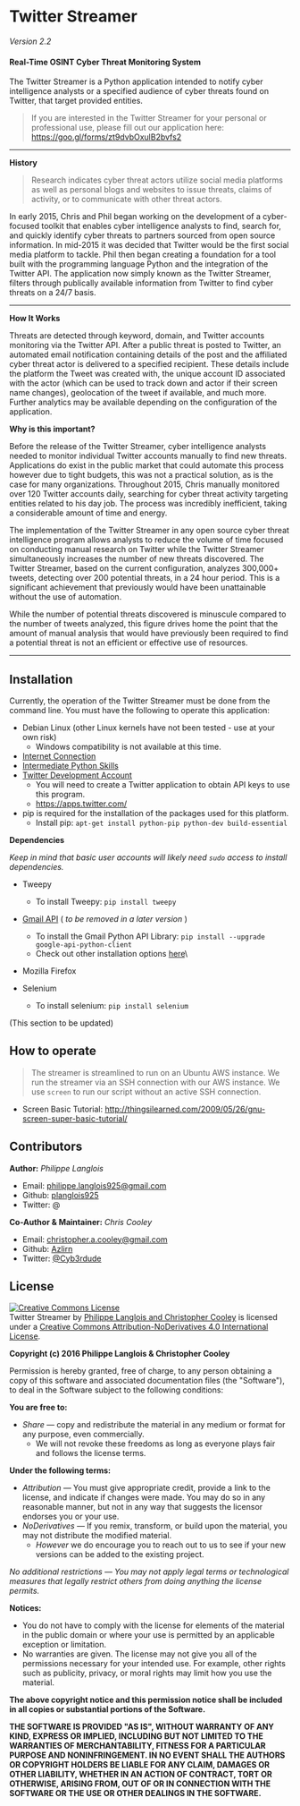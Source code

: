 Twitter Streamer
================
_Version 2.2_



#### Real-Time OSINT Cyber Threat Monitoring System
The Twitter Streamer is a Python application intended to notify cyber intelligence analysts or a specified audience of cyber threats found on Twitter, that target provided entities.

>If you are interested in the Twitter Streamer for your personal or professional use, please fill out our application here: https://goo.gl/forms/zt9dvbOxulB2bvfs2

---

**History**

>Research indicates cyber threat actors utilize social media platforms as well as personal blogs and websites to issue threats, claims of activity, or to communicate with other threat actors. 

In early 2015, Chris and Phil began working on the development of a cyber-focused toolkit that enables cyber intelligence analysts to find, search for, and quickly identify cyber threats to partners sourced from open source information. In mid-2015 it was decided that Twitter would be the first social media platform to tackle. Phil then began creating a foundation for a tool built with the programming language Python and the integration of the Twitter API. The application now simply known as the Twitter Streamer, filters through publically available information from Twitter to find cyber threats on a 24/7 basis. 

---

**How It Works**

Threats are detected through keyword, domain, and Twitter accounts monitoring via the Twitter API. After a public threat is posted to Twitter, an automated email notification containing details of the post and the affiliated cyber threat actor is delivered to a specified recipient. These details include the platform the Tweet was created with, the unique account ID associated with the actor (which can be used to track down and actor if their screen name changes), geolocation of the tweet if available, and much more. Further analytics may be available depending on the configuration of the application.


**Why is this important?**

Before the release of the Twitter Streamer, cyber intelligence analysts needed to monitor individual Twitter accounts manually to find new threats. Applications do exist in the public market that could automate this process however due to tight budgets, this was not a practical solution, as is the case for many organizations. 
Throughout 2015, Chris manually monitored over 120 Twitter accounts daily, searching for cyber threat activity targeting entities related to his day job. The process was incredibly inefficient, taking a considerable amount of time and energy. 
 
The implementation of the Twitter Streamer in any open source cyber threat intelligence program allows analysts to reduce the volume of time focused on conducting manual research on Twitter while the Twitter Streamer simultaneously increases the number of new threats discovered. The Twitter Streamer, based on the current configuration, analyzes 300,000+ tweets, detecting over 200 potential threats, in a 24 hour period. This is a significant achievement that previously would have been unattainable without the use of automation.
 
While the number of potential threats discovered is minuscule compared to the number of tweets analyzed, this figure drives home the point that the amount of manual analysis that would have previously been required to find a potential threat is not an efficient or effective use of resources.
    
---

## Installation
Currently, the operation of the Twitter Streamer must be done from the command line.
You must have the following to operate this application:

* Debian Linux (other Linux kernels have not been tested - use at your own risk)
     * Windows compatibility is not available at this time. 
* [Internet Connection](http://www.speedtest.net/)
* [Intermediate Python Skills](https://www.codecademy.com/learn/python)
* [Twitter Development Account](https://dev.twitter.com/)
	* You will need to create a Twitter application to obtain API keys to use this program. 
	* https://apps.twitter.com/
* pip is required for the installation of the packages used for this platform. 
    * Install pip: `apt-get install python-pip python-dev build-essential`

**Dependencies**

_Keep in mind that basic user accounts will likely need `sudo` access to install dependencies._

* Tweepy
    * To install Tweepy:
    `pip install tweepy`
* [Gmail API](https://developers.google.com/gmail/api/quickstart/python) ( _to be removed in a later version_ )
     * To install the Gmail Python API Library:
     `pip install --upgrade google-api-python-client`
     * Check out other installation options [here](https://developers.google.com/api-client-library/python/start/installation)\
* Mozilla Firefox

* Selenium
    * To install selenium:
    `pip install selenium`


(This section to be updated)

## How to operate

>The streamer is streamlined to run on an Ubuntu AWS instance. We run the streamer via an SSH connection with our AWS instance.  We use `screen` to run our script without an active SSH connection. 

* Screen Basic Tutorial: http://thingsilearned.com/2009/05/26/gnu-screen-super-basic-tutorial/

## Contributors

**Author:** _Philippe Langlois_

* Email: philippe.langlois925@gmail.com
* Github: [planglois925](https://github.com/planglois925)
* Twitter: @

**Co-Author & Maintainer:** _Chris Cooley_

* Email: christopher.a.cooley@gmail.com
* Github: [Azlirn](https://github.com/Azlirn)
* Twitter: [@Cyb3rdude](https://twitter.com/cyb3rdude)

## License
<a rel="license" href="http://creativecommons.org/licenses/by-nd/4.0/"><img alt="Creative Commons License" style="border-width:0" src="https://i.creativecommons.org/l/by-nd/4.0/88x31.png" /></a><br /><span xmlns:dct="http://purl.org/dc/terms/" property="dct:title">Twitter Streamer</span> by <a xmlns:cc="http://creativecommons.org/ns#" href="https://github.com/Azlirn/Twitter-Streamer" property="cc:attributionName" rel="cc:attributionURL">Philippe Langlois and Christopher Cooley</a> is licensed under a <a rel="license" href="http://creativecommons.org/licenses/by-nd/4.0/">Creative Commons Attribution-NoDerivatives 4.0 International License</a>.

**Copyright (c) 2016 Philippe Langlois & Christopher Cooley**

Permission is hereby granted, free of charge, to any person obtaining a copy of this software and associated documentation files (the "Software"), to deal in the Software subject to the following conditions:

**You are free to:**

* _Share_ — copy and redistribute the material in any medium or format for any purpose, even commercially.
    * We will not revoke these freedoms as long as everyone plays fair and follows the license terms.

**Under the following terms:**

* _Attribution_ — You must give appropriate credit, provide a link to the license, and indicate if changes were made. You may do so in any reasonable manner, but not in any way that suggests the licensor endorses you or your use.
* _NoDerivatives_ — If you remix, transform, or build upon the material, you may not distribute the modified material.
    * _However_ we do encourage you to reach out to us to see if your new versions can be added to the existing project.
    
_No additional restrictions — You may not apply legal terms or technological measures that legally restrict others from doing anything the license permits._

**Notices:**

* You do not have to comply with the license for elements of the material in the public domain or where your use is permitted by an applicable exception or limitation.
* No warranties are given. The license may not give you all of the permissions necessary for your intended use. For example, other rights such as publicity, privacy, or moral rights may limit how you use the material.

**The above copyright notice and this permission notice shall be included in all copies or substantial portions of the Software.**

**THE SOFTWARE IS PROVIDED "AS IS", WITHOUT WARRANTY OF ANY KIND, EXPRESS OR IMPLIED, INCLUDING BUT NOT LIMITED TO THE WARRANTIES OF MERCHANTABILITY, FITNESS FOR A PARTICULAR PURPOSE AND NONINFRINGEMENT. IN NO EVENT SHALL THE AUTHORS OR COPYRIGHT HOLDERS BE LIABLE FOR ANY CLAIM, DAMAGES OR OTHER LIABILITY, WHETHER IN AN ACTION OF CONTRACT, TORT OR OTHERWISE, ARISING FROM, OUT OF OR IN CONNECTION WITH THE SOFTWARE OR THE USE OR OTHER DEALINGS IN THE SOFTWARE.**
